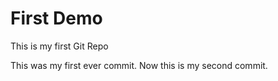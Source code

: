 # First Demo

This is my first Git Repo

This was my first ever commit. Now this is my second commit.
